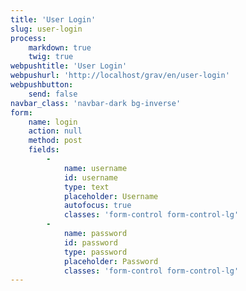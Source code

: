 ```yaml
---
title: 'User Login'
slug: user-login
process:
    markdown: true
    twig: true
webpushtitle: 'User Login'
webpushurl: 'http://localhost/grav/en/user-login'
webpushbutton:
    send: false
navbar_class: 'navbar-dark bg-inverse'
form:
    name: login
    action: null
    method: post
    fields:
        -
            name: username
            id: username
            type: text
            placeholder: Username
            autofocus: true
            classes: 'form-control form-control-lg'
        -
            name: password
            id: password
            type: password
            placeholder: Password
            classes: 'form-control form-control-lg'
---
```


